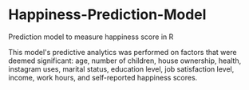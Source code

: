 # Happiness-Prediction-Model
Prediction model to measure happiness score in R

This model's predictive analytics was performed on factors that were deemed significant: age, number of children, house ownership, health, instagram uses, marital status, education level, job satisfaction level, income, work hours, and self-reported happiness scores.

